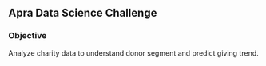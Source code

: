 ## Apra Data Science Challenge

### Objective
Analyze charity data to understand donor segment and predict giving trend.


